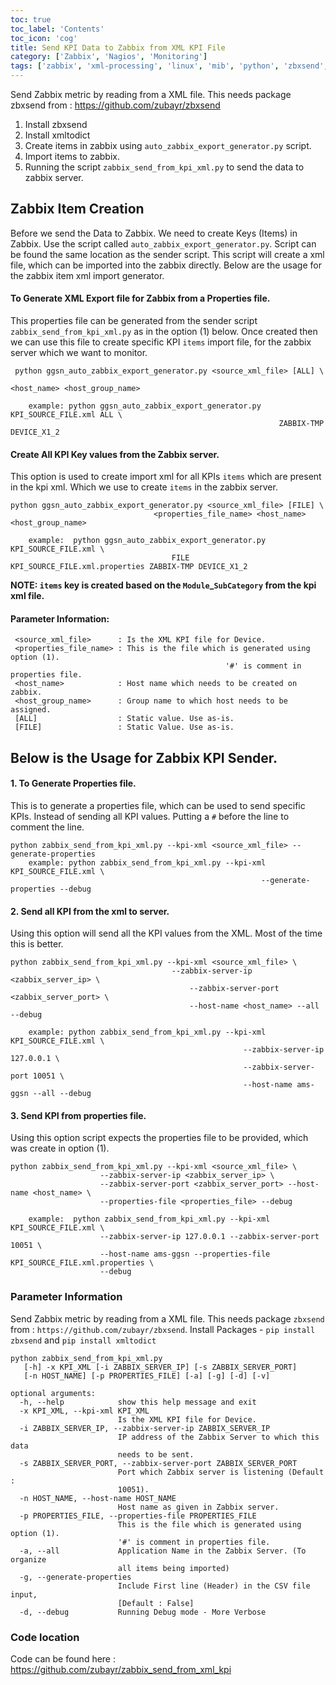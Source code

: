 ```yaml
---
toc: true 
toc_label: 'Contents' 
toc_icon: 'cog'
title: Send KPI Data to Zabbix from XML KPI File
category: ['Zabbix', 'Nagios', 'Monitoring']
tags: ['zabbix', 'xml-processing', 'linux', 'mib', 'python', 'zbxsend', 'nagios', 'monitoring']
---
```


Send Zabbix metric by reading from a XML file. This needs package zbxsend from : https://github.com/zubayr/zbxsend

1. Install zbxsend
2. Install xmltodict
3. Create items in zabbix using `auto_zabbix_export_generator.py` script.
4. Import items to zabbix.
5. Running the script `zabbix_send_from_kpi_xml.py` to send the data to zabbix server.

##  Zabbix Item Creation 

Before we send the Data to Zabbix. We need to create Keys (Items) in Zabbix.
Use the script called `auto_zabbix_export_generator.py`. Script can be found the same location as the sender script.
This script will create a xml file, which can be imported into the zabbix directly.
Below are the usage for the zabbix item xml import generator.

####  To Generate XML Export file for Zabbix from a Properties file.

This properties file can be generated from the sender script `zabbix_send_from_kpi_xml.py` as in the option (1) below.
Once created then we can use this file to create specific KPI `items` import file, for the zabbix server which we want to monitor.

     python ggsn_auto_zabbix_export_generator.py <source_xml_file> [ALL] \
                                                                <host_name> <host_group_name>
                                                                
     	example: python ggsn_auto_zabbix_export_generator.py KPI_SOURCE_FILE.xml ALL \
                                                                ZABBIX-TMP DEVICE_X1_2

####  Create All KPI Key values from the Zabbix server.

This option is used to create import xml for all KPIs `items` which are present in the kpi xml. 
Which we use to create `items` in the zabbix server. 

    python ggsn_auto_zabbix_export_generator.py <source_xml_file> [FILE] \
                                    <properties_file_name> <host_name> <host_group_name>
    
     	example:  python ggsn_auto_zabbix_export_generator.py KPI_SOURCE_FILE.xml \
                                        FILE KPI_SOURCE_FILE.xml.properties ZABBIX-TMP DEVICE_X1_2
 
**NOTE: `items` key is created based on the `Module`_`SubCategory` from the kpi xml file.**

####  Parameter Information:

     <source_xml_file>      : Is the XML KPI file for Device.
     <properties_file_name> : This is the file which is generated using option (1). 
                                                    '#' is comment in properties file.
     <host_name>            : Host name which needs to be created on zabbix.
     <host_group_name>      : Group name to which host needs to be assigned.
     [ALL]                  : Static value. Use as-is.
     [FILE]                 : Static Value. Use as-is.


##  Below is the Usage for Zabbix KPI Sender.

####  1. To Generate Properties file.
This is to generate a properties file, which can be used to send specific KPIs.
Instead of sending all KPI values. Putting a `#` before the line to comment the line.

    python zabbix_send_from_kpi_xml.py --kpi-xml <source_xml_file> --generate-properties
        example: python zabbix_send_from_kpi_xml.py --kpi-xml KPI_SOURCE_FILE.xml \
                                                            --generate-properties --debug


####  2. Send all KPI from the xml to server.
Using this option will send all the KPI values from the XML. Most of the time this is better.

    python zabbix_send_from_kpi_xml.py --kpi-xml <source_xml_file> \
                                        --zabbix-server-ip <zabbix_server_ip> \
                                            --zabbix-server-port <zabbix_server_port> \
                                            --host-name <host_name> --all --debug
                                            
        example: python zabbix_send_from_kpi_xml.py --kpi-xml KPI_SOURCE_FILE.xml \
                                                        --zabbix-server-ip 127.0.0.1 \
                                                        --zabbix-server-port 10051 \
                                                        --host-name ams-ggsn --all --debug


####  3. Send KPI from properties file.
Using this option script expects the properties file to be provided, which was create in option (1).

    python zabbix_send_from_kpi_xml.py --kpi-xml <source_xml_file> \
                        --zabbix-server-ip <zabbix_server_ip> \
                        --zabbix-server-port <zabbix_server_port> --host-name <host_name> \
                        --properties-file <properties_file> --debug
                        
        example:  python zabbix_send_from_kpi_xml.py --kpi-xml KPI_SOURCE_FILE.xml \
                        --zabbix-server-ip 127.0.0.1 --zabbix-server-port 10051 \
                        --host-name ams-ggsn --properties-file KPI_SOURCE_FILE.xml.properties \
                        --debug


###  Parameter Information

Send Zabbix metric by reading from a XML file. This needs package `zbxsend` from : `https://github.com/zubayr/zbxsend`.
Install Packages - `pip install zbxsend` and `pip install xmltodict`        
       
    python zabbix_send_from_kpi_xml.py        
       [-h] -x KPI_XML [-i ZABBIX_SERVER_IP] [-s ZABBIX_SERVER_PORT]
       [-n HOST_NAME] [-p PROPERTIES_FILE] [-a] [-g] [-d] [-v]
    
    optional arguments:
      -h, --help            show this help message and exit
      -x KPI_XML, --kpi-xml KPI_XML
                            Is the XML KPI file for Device.
      -i ZABBIX_SERVER_IP, --zabbix-server-ip ZABBIX_SERVER_IP
                            IP address of the Zabbix Server to which this data
                            needs to be sent.
      -s ZABBIX_SERVER_PORT, --zabbix-server-port ZABBIX_SERVER_PORT
                            Port which Zabbix server is listening (Default :
                            10051).
      -n HOST_NAME, --host-name HOST_NAME
                            Host name as given in Zabbix server.
      -p PROPERTIES_FILE, --properties-file PROPERTIES_FILE
                            This is the file which is generated using option (1).
                            '#' is comment in properties file.
      -a, --all             Application Name in the Zabbix Server. (To organize
                            all items being imported)
      -g, --generate-properties
                            Include First line (Header) in the CSV file input,
                            [Default : False]
      -d, --debug           Running Debug mode - More Verbose

###  Code location 
Code can be found here : <https://github.com/zubayr/zabbix_send_from_xml_kpi>


